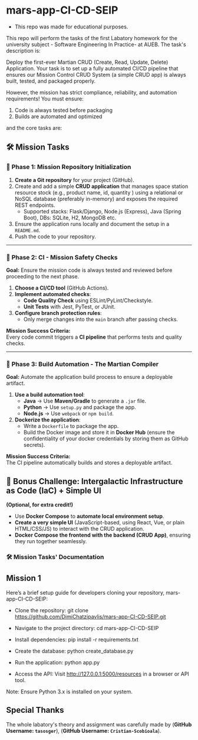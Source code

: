 # mars-app-CI-CD-SEIP

* This repo was made for educational purposes.

This repo will perform the tasks of the first Labatory homework for the university subject - Software Engineering In Practice- at AUEB. The task's description is:  

Deploy the first-ever Martian CRUD (Create, Read, Update, Delete) Application. Your task is to set up a fully automated CI/CD pipeline that ensures our Mission Control CRUD System (a simple CRUD app) is always built, tested, and packaged properly.

However, the mission has strict compliance, reliability, and automation requirements! You must ensure:

1. Code is always tested before packaging
2. Builds are automated and optimized 

and the core tasks are:

## **🛠️ Mission Tasks**

### 🚦 **Phase 1: Mission Repository Initialization**
1. **Create a Git repository** for your project (GitHub).
2. Create and add a simple **CRUD application** that manages space station resource stock (e.g., product name, id, quantity ) using a relational or NoSQL database (preferably in-memory) and exposes the required REST endpoints.
   - Supported stacks: Flask/Django, Node.js (Express), Java (Spring Boot), DBs: SQLite, H2, MongoDB etc.
3. Ensure the application runs locally and document the setup in a `README.md`.
4. Push the code to your repository.

---

### 🚀 **Phase 2: CI - Mission Safety Checks**
**Goal:** Ensure the mission code is always tested and reviewed before proceeding to the next phase.

1. **Choose a CI/CD tool** (GitHub Actions).
2. **Implement automated checks**:
   - **Code Quality Check** using ESLint/PyLint/Checkstyle.
   - **Unit Tests** with Jest, PyTest, or JUnit.
3. **Configure branch protection rules**:  
   - Only merge changes into the `main` branch after passing checks.

**Mission Success Criteria:**  
Every code commit triggers a **CI pipeline** that performs tests and quality checks.

---

### 🚢 **Phase 3: Build Automation - The Martian Compiler**
**Goal:** Automate the application build process to ensure a deployable artifact.

1. **Use a build automation tool**:
   - **Java** → Use **Maven/Gradle** to generate a `.jar` file.
   - **Python** → Use `setup.py` and package the app.
   - **Node.js** → Use `webpack` or `npm build`.
2. **Dockerize the application**:
   - Write a `Dockerfile` to package the app.
   - Build the Docker image and store it in **Docker Hub** (ensure the confidentiality of your docker credentials by storing them as GitHub secrets).

**Mission Success Criteria:**  
The CI pipeline automatically builds and stores a deployable artifact.



## 🎯 **Bonus Challenge: Intergalactic Infrastructure as Code (IaC) + Simple UI**
**(Optional, for extra credit!)**  
- Use **Docker Compose** to **automate local environment setup**.
- **Create a very simple UI** (JavaScript-based, using React, Vue, or plain HTML/CSS/JS) to interact with the CRUD application.
- **Docker Compose the frontend with the backend (CRUD App)**, ensuring they run together seamlessly.

### **🛠️ Mission Tasks' Documentation**

## Mission 1

Here’s a brief setup guide for developers cloning your repository, mars-app-CI-CD-SEIP:

* Clone the repository:
git clone https://github.com/DimiChatzipavlis/mars-app-CI-CD-SEIP.git

* Navigate to the project directory:
cd mars-app-CI-CD-SEIP

* Install dependencies:
pip install -r requirements.txt

* Create the database:
python create_database.py

* Run the application:
python app.py

* Access the API:
Visit http://127.0.0.1:5000/resources in a browser or API tool.


Note: Ensure Python 3.x is installed on your system.


## Special Thanks
The whole labatory's theory and assignment was carefully made by (**GitHub Username: `tasosger`**), (**GitHub Username: `Cristian-Scobioala`**).